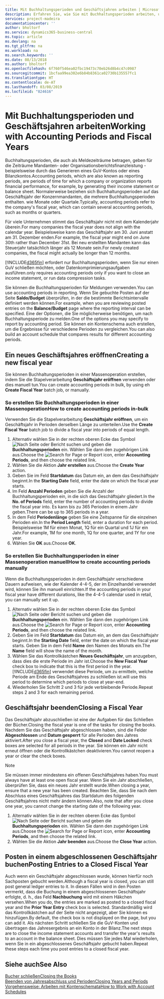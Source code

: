 ```yaml
---
title: Mit Buchhaltungsperioden und Geschäftsjahren arbeiten | Microsoft Docs
description: Erfahren Sie, wie Sie mit Buchhaltungsperioden arbeiten, um festzulegen, wann Ihr Unternehmen über Finanzleistung berichtet.
services: project-madeira
documentationcenter: ''
author: bholtorf
ms.service: dynamics365-business-central
ms.topic: article
ms.devlang: na
ms.tgt_pltfrm: na
ms.workload: na
ms.search.keywords: ''
ms.date: 08/13/2018
ms.author: bholtorf
ms.openlocfilehash: 6f760f546ea02fbc19473c70eb26d8b4c47c0987
ms.sourcegitcommit: 1bcfaa99ea302e6b84b8361ca02730b135557fc1
ms.translationtype: HT
ms.contentlocale: de-AT
ms.lasthandoff: 03/08/2019
ms.locfileid: "824616"
---
```

# <a name="working-with-accounting-periods-and-fiscal-years"></a><span data-ttu-id="cc5bf-103">Mit Buchhaltungsperioden und Geschäftsjahren arbeiten</span><span class="sxs-lookup"><span data-stu-id="cc5bf-103">Working with Accounting Periods and Fiscal Years</span></span>
<span data-ttu-id="cc5bf-104">Buchhaltungsperioden, die auch als Meldezeiträume betragen, geben für die Zeiträume Mandanten- oder Organisationsberichtsfinanzleistung - beispielsweise durch das Generieren eines GuV-Kontos oder eines Bilanzkontos.</span><span class="sxs-lookup"><span data-stu-id="cc5bf-104">Accounting periods, which are also known as reporting periods, are periods of time for which a company or organization reports financial performance, for example, by generating their income statement or balance sheet.</span></span> <span data-ttu-id="cc5bf-105">Normalerweise beziehen sich Buchhaltungsperioden auf das Geschäftsjahr der Konzernmandanten, die mehrere Buchhaltungsperioden enthalten. wie Monate oder Quartale.</span><span class="sxs-lookup"><span data-stu-id="cc5bf-105">Typically, accounting periods refer to the company's fiscal year, which can contain several accounting periods, such as months or quarters.</span></span>

<span data-ttu-id="cc5bf-106">Für viele Unternehmen stimmt das Geschäftsjahr nicht mit dem Kalenderjahr überein.</span><span class="sxs-lookup"><span data-stu-id="cc5bf-106">For many companies the fiscal year does not align with the calendar year.</span></span> <span data-ttu-id="cc5bf-107">Beispielsweise kann das Geschäftsjahr am 30. Juni anstatt am 31. Dezember enden.</span><span class="sxs-lookup"><span data-stu-id="cc5bf-107">For example, the fiscal year might end on June 30th rather than December 31st.</span></span> <span data-ttu-id="cc5bf-108">Bei neu erstellten Mandanten kann das Steuerjahr tatsächlich länger als 12 Monate  sein.</span><span class="sxs-lookup"><span data-stu-id="cc5bf-108">For newly created companies, the fiscal might actually be longer than 12 months.</span></span> 

[!INCLUDE[d365fin](includes/d365fin_md.md)] <span data-ttu-id="cc5bf-109">erfordert nur Buchhaltungsperioden, wenn Sie nur einen GuV schließen möchten, oder Datenkomprimierungsaufgaben ausführen.</span><span class="sxs-lookup"><span data-stu-id="cc5bf-109">only requires accounting periods only if you want to close an income statement, or run data compression tasks.</span></span> 

<span data-ttu-id="cc5bf-110">Sie können die Buchhaltungsperioden für Meldungen verwenden.</span><span class="sxs-lookup"><span data-stu-id="cc5bf-110">You can use accounting periods in reporting.</span></span> <span data-ttu-id="cc5bf-111">Wenn Sie gebuchte Posten auf der Seite **Saldo/Budget** überprüfen, in der die bestimmte Berichtsintervalle definiert werden können.</span><span class="sxs-lookup"><span data-stu-id="cc5bf-111">For example, when you are reviewing posted entries on the **Balance/Budget** page where the reporting interval can be specified.</span></span> <span data-ttu-id="cc5bf-112">Eine der Optionen, die Sie möglicherweise benötigen, um nach Buchhaltungsperiode zu melden.</span><span class="sxs-lookup"><span data-stu-id="cc5bf-112">One of the options you may specify to report by accounting period.</span></span> <span data-ttu-id="cc5bf-113">Sie können ein Kontenschema auch erstellen, um die Ergebnisse für verschiedene Perioden zu vergleichen.</span><span class="sxs-lookup"><span data-stu-id="cc5bf-113">You can also build an account schedule that compares results for different accounting periods.</span></span>

## <a name="creating-a-new-fiscal-year"></a><span data-ttu-id="cc5bf-114">Ein neues Geschäftsjahres eröffnen</span><span class="sxs-lookup"><span data-stu-id="cc5bf-114">Creating a new fiscal year</span></span>
<span data-ttu-id="cc5bf-115">Sie können Buchhaltungsperioden in einer Massenoperation erstellen, indem Sie die Stapelverarbeitung **Geschäftsjahr eröffnen** verwenden oder dies manuell tun.</span><span class="sxs-lookup"><span data-stu-id="cc5bf-115">You can create accounting periods in bulk, by using eh **Create Fiscal Year** batch job, or manually.</span></span>

### <a name="how-to-create-accounting-periods-in-bulk"></a><span data-ttu-id="cc5bf-116">So erstellen Sie Buchhaltungsperioden in einer Massenoperation</span><span class="sxs-lookup"><span data-stu-id="cc5bf-116">How to create accounting periods in-bulk</span></span>
<span data-ttu-id="cc5bf-117">Verwenden Sie die Stapelverarbeitung **Geschäftsjahr eröffnen**, um ein Geschäftsjahr in Perioden derselben Länge zu unterteilen.</span><span class="sxs-lookup"><span data-stu-id="cc5bf-117">Use the **Create Fiscal Year** batch job to divide a fiscal year into periods of equal length.</span></span>  

1. <span data-ttu-id="cc5bf-118">Alternativ wählen Sie in der rechten oberen Ecke das Symbol ![Nach Seite oder Bericht suchen](media/ui-search/search_small.png "Nach Seite oder Bericht suchen") und geben die **Buchhaltungsperioden** ein. Wählen Sie dann den zugehörigen Link aus.</span><span class="sxs-lookup"><span data-stu-id="cc5bf-118">Choose the ![Search for Page or Report](media/ui-search/search_small.png "Search for Page or Report icon") icon, enter **Accounting Periods**, and then choose the related link.</span></span>  
2. <span data-ttu-id="cc5bf-119">Wählen Sie die Aktion **Jahr erstellen** aus.</span><span class="sxs-lookup"><span data-stu-id="cc5bf-119">Choose the **Create Year** action.</span></span>  <!--What about the Scheduling option? Should we mention that? There's also the Report Output Type field...-->
3. <span data-ttu-id="cc5bf-120">Geben Sie im Feld **Startdatum** das Datum ein, an dem das Geschäftsjahr beginnt.</span><span class="sxs-lookup"><span data-stu-id="cc5bf-120">In the **Starting Date** field, enter the date on which the fiscal year starts.</span></span>  
4. <span data-ttu-id="cc5bf-121">Im Feld **Anzahl Perioden** geben Sie die Anzahl der Buchhaltungsperioden ein, in die sich das Geschäftsjahr gliedert.</span><span class="sxs-lookup"><span data-stu-id="cc5bf-121">In the **No. of Periods** field, enter the number of accounting periods to divide the fiscal year into.</span></span> <span data-ttu-id="cc5bf-122">Es kann bis zu 365 Perioden in einem Jahr geben.</span><span class="sxs-lookup"><span data-stu-id="cc5bf-122">There can be up to 365 periods in a year.</span></span>  
5. <span data-ttu-id="cc5bf-123">In dem Feld **Periodenlänge** geben Sie eine Zeitspanne für die einzelnen Perioden ein.</span><span class="sxs-lookup"><span data-stu-id="cc5bf-123">In the **Period Length** field, enter a duration for each period.</span></span> <span data-ttu-id="cc5bf-124">Beispielsweise 1M für einen Monat, 1Q für ein Quartal und 1J für ein Jahr.</span><span class="sxs-lookup"><span data-stu-id="cc5bf-124">For example, 1M for one month, 1Q for one quarter, and 1Y for one year.</span></span>  
6. <span data-ttu-id="cc5bf-125">Wählen Sie **OK** aus.</span><span class="sxs-lookup"><span data-stu-id="cc5bf-125">Choose **OK**.</span></span>  

### <a name="how-to-create-accounting-periods-manually"></a><span data-ttu-id="cc5bf-126">So erstellen Sie Buchhaltungsperioden in einer Massenoperation manuell</span><span class="sxs-lookup"><span data-stu-id="cc5bf-126">How to create accounting periods manually</span></span>
<span data-ttu-id="cc5bf-127">Wenn die Buchhaltungsperioden in dem Geschäftsjahr verschiedene Dauern aufweisen, wie der Kalender 4-4-5, der im Einzelhandel verwendet wird, können Sie ihn manuell einrichten.</span><span class="sxs-lookup"><span data-stu-id="cc5bf-127">If the accounting periods in your fiscal year have different durations, like the 4-4-5 calendar used in retail, you can manually set it up.</span></span>  
  
1. <span data-ttu-id="cc5bf-128">Alternativ wählen Sie in der rechten oberen Ecke das Symbol ![Nach Seite oder Bericht suchen](media/ui-search/search_small.png "Nach Seite oder Bericht suchen") und geben die **Buchhaltungsperioden** ein. Wählen Sie dann den zugehörigen Link aus.</span><span class="sxs-lookup"><span data-stu-id="cc5bf-128">Choose the ![Search for Page or Report](media/ui-search/search_small.png "Search for Page or Report icon") icon, enter **Accounting Periods**, and then choose the related link.</span></span>  
2. <span data-ttu-id="cc5bf-129">Geben Sie im Feld **Startdatum** das Datum ein, an dem das Geschäftsjahr beginnt.</span><span class="sxs-lookup"><span data-stu-id="cc5bf-129">In the **Starting Date** field, enter the date on which the fiscal year starts.</span></span> <span data-ttu-id="cc5bf-130">Geben Sie in dem Feld **Name** den Namen des Monats ein.</span><span class="sxs-lookup"><span data-stu-id="cc5bf-130">The **Name** field will show the name of the month.</span></span>  
3. <span data-ttu-id="cc5bf-131">Wählen Sie das Kontrollkästchen **Neues Geschäftsjahr**, um anzugeben, dass dies die erste Periode im Jahr ist.</span><span class="sxs-lookup"><span data-stu-id="cc5bf-131">Choose the **New Fiscal Year** check box to indicate that this is the first period in the year.</span></span> [!INCLUDE[d365fin](includes/d365fin_md.md)] <span data-ttu-id="cc5bf-132">verwendet diese Periode, um zu ermitteln, welche  Periode am Ende des Geschäftsjahres zu schließen ist.</span><span class="sxs-lookup"><span data-stu-id="cc5bf-132">will use this period to determine which periods to close at year-end.</span></span>
4. <span data-ttu-id="cc5bf-133">Wiederholen Sie Schritt 2 und 3 für jede verbleibende Periode.</span><span class="sxs-lookup"><span data-stu-id="cc5bf-133">Repeat steps 2 and 3 for each remaining period.</span></span>  

## <a name="closing-a-fiscal-year"></a><span data-ttu-id="cc5bf-134">Geschäftsjahr beenden</span><span class="sxs-lookup"><span data-stu-id="cc5bf-134">Closing a Fiscal Year</span></span>
<span data-ttu-id="cc5bf-135">Das Geschäftsjahr abzuschließen ist eine der Aufgaben für das Schließen der Bücher.</span><span class="sxs-lookup"><span data-stu-id="cc5bf-135">Closing the fiscal year is one of the tasks for closing the books.</span></span> <span data-ttu-id="cc5bf-136">Nachdem Sie das Geschäftsjahr abgeschlossen haben, sind die Felder **Abgeschlossen** und **Datum gesperrt** für alle Perioden des Jahres aktiviert.</span><span class="sxs-lookup"><span data-stu-id="cc5bf-136">After you close a fiscal year, the **Closed** and **Date Locked** check boxes are selected for all periods in the year.</span></span> <span data-ttu-id="cc5bf-137">Sie können ein Jahr nicht erneut öffnen oder die Kontrollkästchen deaktivieren.</span><span class="sxs-lookup"><span data-stu-id="cc5bf-137">You cannot reopen a year or clear the check boxes.</span></span>

> [!NOTE]  
>  <span data-ttu-id="cc5bf-138">Sie müssen immer mindestens ein offenen Geschäftsjahres haben.</span><span class="sxs-lookup"><span data-stu-id="cc5bf-138">You must always have at least one open fiscal year.</span></span> <span data-ttu-id="cc5bf-139">Wenn Sie ein Jahr abschließen, überprüfen Sie, dass ein neues Jahr erstellt wurde.</span><span class="sxs-lookup"><span data-stu-id="cc5bf-139">When closing a year, ensure that a new year has been created.</span></span> <span data-ttu-id="cc5bf-140">Beachten Sie, dass Sie nach dem Abschluss eines Geschäftsjahres das Startdatum des folgenden Geschäftsjahres nicht mehr ändern können.</span><span class="sxs-lookup"><span data-stu-id="cc5bf-140">Also, note that after you close one year, you cannot change the starting date of the following year.</span></span>

1. <span data-ttu-id="cc5bf-141">Alternativ wählen Sie in der rechten oberen Ecke das Symbol ![Nach Seite oder Bericht suchen](media/ui-search/search_small.png "Nach Seite oder Bericht suchen") und geben die **Buchhaltungsperioden** ein. Wählen Sie dann den zugehörigen Link aus.</span><span class="sxs-lookup"><span data-stu-id="cc5bf-141">Choose the ![Search for Page or Report](media/ui-search/search_small.png "Search for Page or Report icon") icon, enter **Accounting Periods**, and then choose the related link.</span></span>  
2. <span data-ttu-id="cc5bf-142">Wählen Sie die Aktion **Jahr beenden** aus.</span><span class="sxs-lookup"><span data-stu-id="cc5bf-142">Choose the **Close Year** action.</span></span>  

## <a name="posting-entries-to-a-closed-fiscal-year"></a><span data-ttu-id="cc5bf-143">Posten in einem abgeschlossenen Geschäftsjahr buchen</span><span class="sxs-lookup"><span data-stu-id="cc5bf-143">Posting Entries to a Closed Fiscal Year</span></span>
<span data-ttu-id="cc5bf-144">Auch wenn ein Geschäftsjahr abgeschlossen wurde, können hierfür noch Sachposten gebucht werden.</span><span class="sxs-lookup"><span data-stu-id="cc5bf-144">Although a fiscal year is closed, you can still post general ledger entries to it.</span></span> <span data-ttu-id="cc5bf-145">In diesen Fällen wird in den Posten vermerkt, dass die Buchung in einem abgeschlossenen Geschäftsjahr erfolgte, d. h., das Feld **Nachbuchung** wird mit einem Häkchen versehen.</span><span class="sxs-lookup"><span data-stu-id="cc5bf-145">When you do, the entries are marked as posted to a closed fiscal year and the **Prior Year Entry** check box is selected.</span></span> <span data-ttu-id="cc5bf-146">Standardmäßig wird das Kontrollkästchen auf der Seite nicht angezeigt, aber Sie können es hinzufügen.</span><span class="sxs-lookup"><span data-stu-id="cc5bf-146">By default, the check box is not displayed on the page, but you can add it.</span></span> <span data-ttu-id="cc5bf-147">Als nächsten Schritt schließen Sie die GuV-Konten und übertragen das Jahresergebnis an ein Konto in der Bilanz.</span><span class="sxs-lookup"><span data-stu-id="cc5bf-147">The next steps are to close the income statement accounts and transfer the year's results to an account in the balance sheet.</span></span> <span data-ttu-id="cc5bf-148">Dies müssen Sie jedes Mal wiederholen, wenn Sie in ein abgeschlossenes Geschäftsjahr gebucht haben.</span><span class="sxs-lookup"><span data-stu-id="cc5bf-148">Repeat these steps each time you post entries to a closed fiscal year.</span></span>

## <a name="see-also"></a><span data-ttu-id="cc5bf-149">Siehe auch</span><span class="sxs-lookup"><span data-stu-id="cc5bf-149">See Also</span></span>
[<span data-ttu-id="cc5bf-150">Bucher schließen</span><span class="sxs-lookup"><span data-stu-id="cc5bf-150">Closing the Books</span></span>](year-close-books.md)  
[<span data-ttu-id="cc5bf-151">Beenden von Jahresabschluss und Perioden</span><span class="sxs-lookup"><span data-stu-id="cc5bf-151">Closing Years and Periods</span></span>](year-close-years-periods.md)  
[<span data-ttu-id="cc5bf-152">Vorgehensweise: Arbeiten mit Kontenschemata</span><span class="sxs-lookup"><span data-stu-id="cc5bf-152">How to Work with Account Schedules</span></span>](bi-how-work-account-schedule.md)  
  





